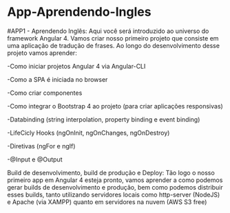# App-Aprendendo-Ingles

#APP1 - Aprendendo Inglês: Aqui você será introduzido ao universo do framework Angular 4. Vamos criar nosso primeiro projeto que consiste em uma aplicação de tradução de frases. Ao longo do desenvolvimento desse projeto vamos aprender:

-Como iniciar projetos Angular 4 via Angular-CLI

-Como a SPA é iniciada no browser

-Como criar componentes

-Como integrar o Bootstrap 4 ao projeto (para criar aplicações responsivas)

-Databinding (string interpolation, property binding e event binding)

-LifeCicly Hooks (ngOnInit, ngOnChanges, ngOnDestroy)

-Diretivas (ngFor e ngIf)

-@Input e @Output

Build de desenvolvimento, build de produção e Deploy: Tão logo o nosso primeiro app em Angular 4 esteja pronto, vamos aprender a como podemos gerar builds de desenvolvimento e produção, bem como podemos distribuir esses builds, tanto utilizando servidores locais como http-server (NodeJS) e Apache (via XAMPP) quanto em servidores na nuvem (AWS S3 free)
